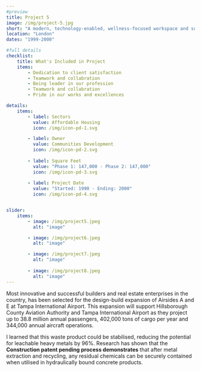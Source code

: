 ```yaml
---
#preview
title: Project 5
image: /img/project-5.jpg
short: "A modern, technology-enabled, wellness-focused workspace and sustainable office…"
location: "London"
dates: "1999-2000"

#full details
checklist:
    title: What's Included in Project
    items:
        - Dedication to client satisfaction
        - Teamwork and collabration
        - Being leader in our profession
        - Teamwork and collabration
        - Pride in our works and excellences

details:
    items:
        - label: Sectors
          value: Affordable Housing
          icon: /img/icon-pd-1.svg

        - label: Owner
          value: Communities Development
          icon: /img/icon-pd-2.svg
        
        - label: Square Feet
          value: "Phase 1: 147,000 - Phase 2: 147,000"
          icon: /img/icon-pd-3.svg
        
        - label: Project Date
          value: "Started: 1990 - Ending: 2000"
          icon: /img/icon-pd-4.svg


slider: 
    items:
        - image: /img/project5.jpeg
          alt: "image"

        - image: /img/project6.jpeg
          alt: "image"

        - image: /img/project7.jpeg
          alt: "image"
        
        - image: /img/project8.jpeg
          alt: "image"
---
```


Most innovative and successful builders and real estate enterprises in the country, has been selected for the design-build expansion of Airsides A and E at Tampa International Airport. This expansion will support Hillsborough County Aviation Authority and Tampa International Airport as they project up to 38.8 million annual passengers, 402,000 tons of cargo per year and 344,000 annual aircraft operations.

I learned that this waste product could be stabilised, reducing the potential for leachable heavy metals by 96%. Research has shown that the **Construction patent pending process demonstrates** that after metal extraction and recycling, any residual chemicals can be securely contained when utilised in hydraulically bound concrete products.